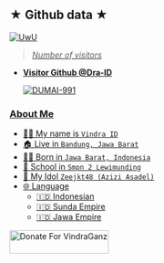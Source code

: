 ## ★ Github data ★
<p align="center">

  <a href="https://github.com/Dra-ID"><img src="http://readme-typing-svg.herokuapp.com?color=BF00FF&center=true&vCenter=true&multiline=false&lines=Follow+Github+Vindra+ID+^_^" alt="UwU">
  
>
> *Number of visitors*
* **Visitor Github @Dra-ID**

     ![DUMAI-991](https://komarev.com/ghpvc/?username=Dra-ID&color=blue)
>

### About Me

 - 👨‍🦱 My name is `Vindra ID`
 - 🏠 Live in `Bandung, Jawa Barat`
 - 👶🏻 Born in `Jawa Barat, Indonesia`
 - 🏫 School in `Smpn 2 Lewimunding`
 - 🌸 My Idol `Zeejkt48 (Azizi Asadel)`
 - 🌐 Language
   - 🇮🇩 Indonesian
   - 🇮🇩 Sunda Empire
   - 🇮🇩 Jawa Empire

<a href="https://saweria.co/donate/Vindra" target="_blank"><img src="https://user-images.githubusercontent.com/26188697/180601310-e82c63e4-412b-4c36-b7b5-7ba713c80380.png" alt="Donate For VindraGanz" height="41" width="174"></a>
